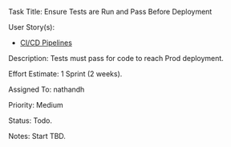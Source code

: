 Task Title: Ensure Tests are Run and Pass Before Deployment

User Story(s): 
 * [CI/CD Pipelines](../story_ci_cd_pipelines.md)

Description: Tests must pass for code to reach Prod deployment.

Effort Estimate: 1 Sprint (2 weeks).

Assigned To: nathandh

Priority: Medium

Status: Todo.

Notes: Start TBD.